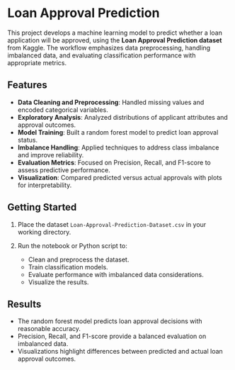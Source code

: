 # Loan Approval Prediction

This project develops a machine learning model to predict whether a loan application will be approved, using the **Loan Approval Prediction dataset** from Kaggle. The workflow emphasizes data preprocessing, handling imbalanced data, and evaluating classification performance with appropriate metrics.

## Features

* **Data Cleaning and Preprocessing**: Handled missing values and encoded categorical variables.
* **Exploratory Analysis**: Analyzed distributions of applicant attributes and approval outcomes.
* **Model Training**: Built a random forest model to predict loan approval status.
* **Imbalance Handling**: Applied techniques to address class imbalance and improve reliability.
* **Evaluation Metrics**: Focused on Precision, Recall, and F1-score to assess predictive performance.
* **Visualization**: Compared predicted versus actual approvals with plots for interpretability.

## Getting Started

1. Place the dataset `Loan-Approval-Prediction-Dataset.csv` in your working directory.
2. Run the notebook or Python script to:

   * Clean and preprocess the dataset.
   * Train classification models.
   * Evaluate performance with imbalanced data considerations.
   * Visualize the results.

## Results

* The random forest model predicts loan approval decisions with reasonable accuracy.
* Precision, Recall, and F1-score provide a balanced evaluation on imbalanced data.
* Visualizations highlight differences between predicted and actual loan approval outcomes.

